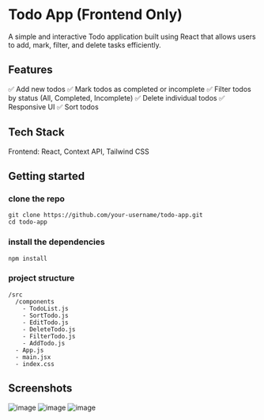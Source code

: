 # Todo App (Frontend Only)
A simple and interactive Todo application built using React that allows users to add, mark, filter, and delete tasks efficiently.

## Features
✅ Add new todos
✅ Mark todos as completed or incomplete
✅ Filter todos by status (All, Completed, Incomplete)
✅ Delete individual todos
✅ Responsive UI
✅ Sort todos

## Tech Stack
Frontend: React, Context API, Tailwind CSS

## Getting started
### clone the repo
```
git clone https://github.com/your-username/todo-app.git
cd todo-app
```
### install the dependencies
```
npm install
```
### project structure
```
/src
  /components
    - TodoList.js
    - SortTodo.js
    - EditTodo.js
    - DeleteTodo.js
    - FilterTodo.js
    - AddTodo.js
  - App.js
  - main.jsx
  - index.css
```

## Screenshots
![image](https://github.com/user-attachments/assets/d0a8887f-2e5e-445c-bbaa-3d951a00a7cb)
![image](https://github.com/user-attachments/assets/425761ba-2251-4320-a8cf-b6c9fcc5e1e9)
![image](https://github.com/user-attachments/assets/488a0b19-da2b-486f-b2a0-7f7e4caf06b2)

